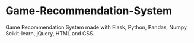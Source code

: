 # Game-Recommendation-System
Game Recommendation System made with Flask, Python, Pandas, Numpy, Scikit-learn, jQuery, HTML and CSS.
